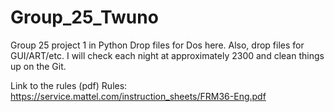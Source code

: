 # Group_25_Twuno
Group 25 project 1 in Python
Drop files for Dos here. 
Also, drop files for GUI/ART/etc.
I will check each night at approximately 2300 and clean things up on the Git.

Link to the rules (pdf)
Rules: https://service.mattel.com/instruction_sheets/FRM36-Eng.pdf
